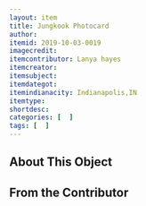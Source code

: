 ```yaml
---
layout: item
title: Jungkook Photocard
author: 
itemid: 2019-10-03-0019
imagecredit: 
itemcontributor: Lanya hayes
itemcreator: 
itemsubject: 
itemdategot: 
itemindianacity: Indianapolis,IN
itemtype: 
shortdesc: 
categories: [  ]
tags: [  ]
---
```

## About This Object


## From the Contributor
